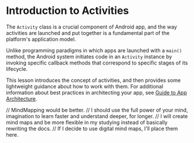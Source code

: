 # Introduction to Activities

The `Activity` class is a crucial component of Android app, and the way activities are launched and put together is a fundamental part of the platform's application model.

Unlike programming paradigms in which apps are launched with a `main()` method, the Android system initiates code in an `Activity` instance by invoking specific callback methods that correspond to specific stages of its lifecycle.

This lesson introduces the concept of activities, and then provides some lightweight guidance about how to work with them. For additional information about best practices in architecting your app, see [Guide to App Architecture](https://developer.android.com/topic/libraries/architecture/guide.html).

// MindMapping would be better.
// I should use the full power of your mind, imagination to learn faster and understand deeper, for longer.
// I will create mind maps and be more flexible in my studying instead of basically rewriting the docs.
// If I decide to use digital mind maps, I'll place them here.